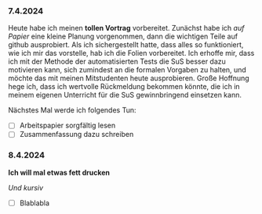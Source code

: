 ### 7.4.2024

Heute habe ich meinen **tollen Vortrag** vorbereitet. Zunächst habe ich *auf Papier* eine kleine Planung vorgenommen, dann die wichtigen Teile auf github ausprobiert. Als ich sichergestellt hatte, dass alles so funktioniert, wie ich mir das vorstelle, hab ich die Folien vorbereitet. Ich erhoffe mir, dass ich mit der Methode der automatisierten Tests die SuS besser dazu motivieren kann, sich zumindest an die formalen Vorgaben zu halten, und möchte das mit meinen Mitstudenten heute ausprobieren. Große Hoffnung hege ich, dass ich wertvolle Rückmeldung bekommen könnte, die ich in meinem eigenen Unterricht für die SuS gewinnbringend einsetzen kann.

Nächstes Mal werde ich folgendes Tun:
- [ ] Arbeitspapier sorgfältig lesen
- [ ] Zusammenfassung dazu schreiben

### 8.4.2024

**Ich will mal etwas fett drucken**

*Und kursiv*
- [ ] Blablabla
